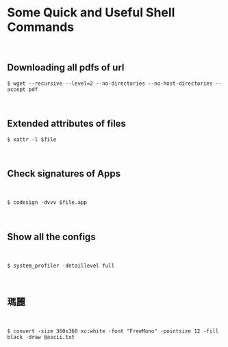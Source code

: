 # Some Quick and Useful Shell Commands

<br>


## Downloading all pdfs of url

```shell
$ wget --recursive --level=2 --no-directories --no-host-directories --accept pdf
```

<br>

## Extended attributes of files

```shell
$ xattr -l $file
```

<br>

## Check signatures of Apps

<br>

```shell
$ codesign -dvvv $file.app
```

<br>

## Show all the configs

<br>

```shell
$ system_profiler -detaillevel full
```

<br>

## 瑪麗


<br>


```shell
$ convert -size 360x360 xc:white -font "FreeMono" -pointsize 12 -fill black -draw @ascii.txt
```
